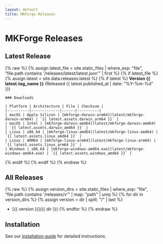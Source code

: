 ```yaml
---
layout: default
title: MKForge Releases
---
```


# MKForge Releases

## Latest Release

{% raw %}
{% assign latest_file = site.static_files | where_exp: "file", "file.path contains '/releases/latest/latest.json'" | first %}
{% if latest_file %}
{% assign latest = site.data.releases.latest %}
{% if latest %}
**Version {{ latest.tag_name }}** (Released {{ latest.published_at | date: "%Y-%m-%d" }})

    ### Downloads

    | Platform | Architecture | File | Checksum |
    |----------|-------------|------|----------|
    | macOS | Apple Silicon | [mkforge-darwin-arm64](latest/mkforge-darwin-arm64) | `{{ latest.assets.darwin_arm64 }}` |
    | macOS | Intel | [mkforge-darwin-amd64](latest/mkforge-darwin-amd64) | `{{ latest.assets.darwin_amd64 }}` |
    | Linux | x86_64 | [mkforge-linux-amd64](latest/mkforge-linux-amd64) | `{{ latest.assets.linux_amd64 }}` |
    | Linux | ARM64 | [mkforge-linux-arm64](latest/mkforge-linux-arm64) | `{{ latest.assets.linux_arm64 }}` |
    | Windows | x86_64 | [mkforge-windows-amd64.exe](latest/mkforge-windows-amd64.exe) | `{{ latest.assets.windows_amd64 }}` |
{% endif %}
{% endif %}
{% endraw %}

## All Releases

{% raw %}
{% assign version_dirs = site.static_files | where_exp: "file", "file.path contains '/releases/v'" | map: "path" | uniq %}
{% for dir in version_dirs %}
{% assign version = dir | split: "/" | last %}
- [{{ version }}]({{ dir }})
  {% endfor %}
  {% endraw %}

## Installation

See our [installation guide](/docs#installation) for detailed instructions.